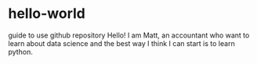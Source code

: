 # hello-world
guide to use github repository
Hello!
I am Matt, an accountant who want to learn about data science and the best way I think I can start is to learn python.
